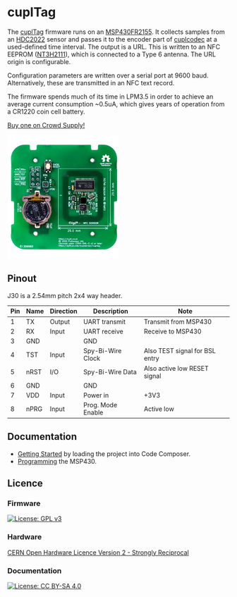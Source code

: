 # cuplTag
The [cuplTag](https://cupl.co.uk/index.php/cupltag/) firmware runs on an [MSP430FR2155](https://www.ti.com/product/MSP430FR2155). It collects samples from an [HDC2022](https://www.ti.com/product/HDC2022) sensor 
and passes it to the encoder part of [cuplcodec](https://github.com/cuplsensor/cuplcodec) at a used-defined time interval. The output is a URL. This is written to an NFC EEPROM 
([NT3H2111](https://www.nxp.com/docs/en/data-sheet/NT3H2111_2211.pdf)), which is connected to a Type 6 antenna. 
The URL origin is configurable. 

Configuration parameters are written over a serial port at 9600 baud. Alternatively, these are transmitted in an NFC text record.

The firmware spends much of its time in LPM3.5 in order to achieve an average current consumption ~0.5uA, which gives years of operation from a CR1220 coin cell battery.

[Buy one on Crowd Supply!](https://crowdsupply.com/cupl/cupltag)

<img src="cupl-front.jpg" alt="Board photo" width="50%"/>

## Pinout

J30 is a 2.54mm pitch 2x4 way header.

| Pin | Name | Direction | Description       | Note                           |
|-----|------|-----------|-------------------|--------------------------------|
| 1   | TX   | Output    | UART transmit     | Transmit from MSP430           |
| 2   | RX   | Input     | UART receive      | Receive to MSP430              |
| 3   | GND  |           | GND               |                                |
| 4   | TST  | Input     | Spy-Bi-Wire Clock | Also TEST signal for BSL entry |
| 5   | nRST | I/O       | Spy-Bi-Wire Data  | Also active low RESET signal   |
| 6   | GND  |           | GND               |                                |
| 7   | VDD  | Input     | Power in          | +3V3                           |
| 8   | nPRG | Input     | Prog. Mode Enable | Active low                     |

## Documentation 

* [Getting Started](docs/firmware/gettingstarted.rst) by loading the project into Code Composer.
* [Programming](docs/firmware/programming/index.rst) the MSP430.

    
## Licence

### Firmware

[![License: GPL v3](https://img.shields.io/badge/License-GPL%20v3-blue.svg)](https://www.gnu.org/licenses/gpl-3.0)

### Hardware

[CERN Open Hardware Licence Version 2 - Strongly Reciprocal](https://ohwr.org/cern_ohl_s_v2.txt)

### Documentation

[![License: CC BY-SA 4.0](https://img.shields.io/badge/License-CC%20BY--SA%204.0-lightgrey.svg)](https://creativecommons.org/licenses/by-sa/4.0/)
